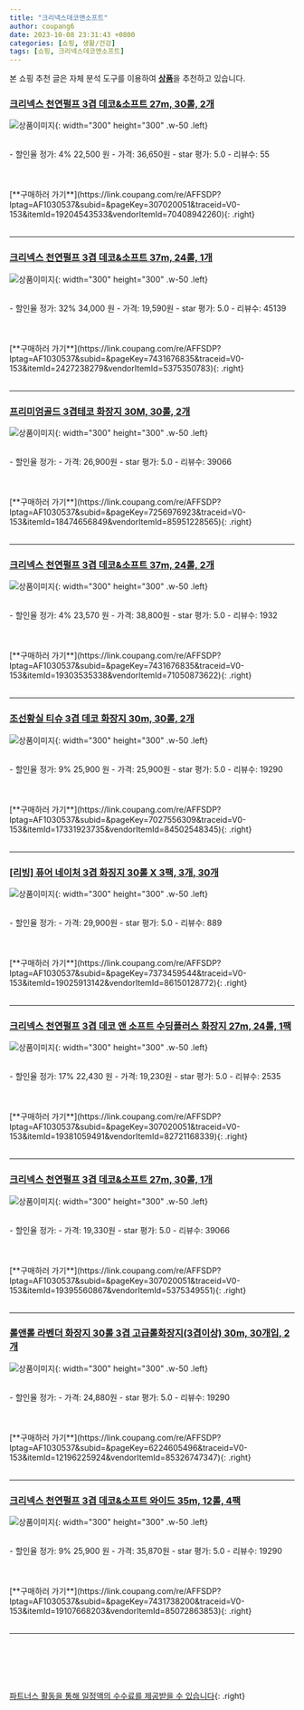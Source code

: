 ```yaml
---
title: "크리넥스데코앤소프트"
author: coupang6
date: 2023-10-08 23:31:43 +0800
categories: [쇼핑, 생활/건강]
tags: [쇼핑, 크리넥스데코앤소프트]
---
```


본 쇼핑 추천 글은 자체 분석 도구를 이용하여 [**상품**](https://link.coupang.com/a/bao1ui)을 추천하고 있습니다.

### [크리넥스 천연펄프 3겹 데코&소프트 27m, 30롤, 2개](https://link.coupang.com/re/AFFSDP?lptag=AF1030537&subid=&pageKey=307020051&traceid=V0-153&itemId=19204543533&vendorItemId=70408942260)

![상품이미지](https://thumbnail6.coupangcdn.com/thumbnails/remote/230x230ex/image/retail/images/2620142009406271-5c2ff86e-ea0d-4c71-99ad-76803820b22c.jpg){: width="300" height="300" .w-50 .left}


<br>
- 할인율 정가: 4%  22,500   원
- 가격: 36,650원
- star 평가: 5.0
- 리뷰수: 55
<br>
<br>
<br>
<br>
[**구매하러 가기**](https://link.coupang.com/re/AFFSDP?lptag=AF1030537&subid=&pageKey=307020051&traceid=V0-153&itemId=19204543533&vendorItemId=70408942260){: .right}
<br>
<br>

---

### [크리넥스 천연펄프 3겹 데코&소프트 37m, 24롤, 1개](https://link.coupang.com/re/AFFSDP?lptag=AF1030537&subid=&pageKey=7431676835&traceid=V0-153&itemId=2427238279&vendorItemId=5375350783)

![상품이미지](https://thumbnail8.coupangcdn.com/thumbnails/remote/230x230ex/image/retail/images/1182466877880968-a108a57f-d956-49db-8ca7-6101a8c2c5a8.png){: width="300" height="300" .w-50 .left}


<br>
- 할인율 정가: 32%  34,000   원
- 가격: 19,590원
- star 평가: 5.0
- 리뷰수: 45139
<br>
<br>
<br>
<br>
[**구매하러 가기**](https://link.coupang.com/re/AFFSDP?lptag=AF1030537&subid=&pageKey=7431676835&traceid=V0-153&itemId=2427238279&vendorItemId=5375350783){: .right}
<br>
<br>

---

### [프리미엄골드 3겹테코 화장지 30M, 30롤, 2개](https://link.coupang.com/re/AFFSDP?lptag=AF1030537&subid=&pageKey=7256976923&traceid=V0-153&itemId=18474656849&vendorItemId=85951228565)

![상품이미지](https://thumbnail8.coupangcdn.com/thumbnails/remote/230x230ex/image/vendor_inventory/4c82/e9945f13dcad48883c80f83bbbba376b482e2798706f91262b9cc6ad01cd.jpg){: width="300" height="300" .w-50 .left}


<br>
- 할인율 정가: 
- 가격: 26,900원
- star 평가: 5.0
- 리뷰수: 39066
<br>
<br>
<br>
<br>
[**구매하러 가기**](https://link.coupang.com/re/AFFSDP?lptag=AF1030537&subid=&pageKey=7256976923&traceid=V0-153&itemId=18474656849&vendorItemId=85951228565){: .right}
<br>
<br>

---

### [크리넥스 천연펄프 3겹 데코&소프트 37m, 24롤, 2개](https://link.coupang.com/re/AFFSDP?lptag=AF1030537&subid=&pageKey=7431676835&traceid=V0-153&itemId=19303535338&vendorItemId=71050873622)

![상품이미지](https://thumbnail9.coupangcdn.com/thumbnails/remote/230x230ex/image/retail/images/2620009790770744-5f4e5cbb-eb65-4331-9968-0c149658b641.jpg){: width="300" height="300" .w-50 .left}


<br>
- 할인율 정가: 4%  23,570   원
- 가격: 38,800원
- star 평가: 5.0
- 리뷰수: 1932
<br>
<br>
<br>
<br>
[**구매하러 가기**](https://link.coupang.com/re/AFFSDP?lptag=AF1030537&subid=&pageKey=7431676835&traceid=V0-153&itemId=19303535338&vendorItemId=71050873622){: .right}
<br>
<br>

---

### [조선황실 티슈 3겹 데코 화장지 30m, 30롤, 2개](https://link.coupang.com/re/AFFSDP?lptag=AF1030537&subid=&pageKey=7027556309&traceid=V0-153&itemId=17331923735&vendorItemId=84502548345)

![상품이미지](https://thumbnail6.coupangcdn.com/thumbnails/remote/230x230ex/image/vendor_inventory/bd78/ce11f58533cf05ad179c1c7bf60310c759281b1ef993b430ca8c59dd10ad.jpg){: width="300" height="300" .w-50 .left}


<br>
- 할인율 정가: 9%  25,900   원
- 가격: 25,900원
- star 평가: 5.0
- 리뷰수: 19290
<br>
<br>
<br>
<br>
[**구매하러 가기**](https://link.coupang.com/re/AFFSDP?lptag=AF1030537&subid=&pageKey=7027556309&traceid=V0-153&itemId=17331923735&vendorItemId=84502548345){: .right}
<br>
<br>

---

### [[리빙] 퓨어 네이처 3겹 화징지 30롤 X 3팩, 3개, 30개](https://link.coupang.com/re/AFFSDP?lptag=AF1030537&subid=&pageKey=7373459544&traceid=V0-153&itemId=19025913142&vendorItemId=86150128772)

![상품이미지](https://thumbnail10.coupangcdn.com/thumbnails/remote/230x230ex/image/vendor_inventory/4383/ab7452066336615d214084e445c4ea07f303826a8c0b202638ae357a78e0.jpg){: width="300" height="300" .w-50 .left}


<br>
- 할인율 정가: 
- 가격: 29,900원
- star 평가: 5.0
- 리뷰수: 889
<br>
<br>
<br>
<br>
[**구매하러 가기**](https://link.coupang.com/re/AFFSDP?lptag=AF1030537&subid=&pageKey=7373459544&traceid=V0-153&itemId=19025913142&vendorItemId=86150128772){: .right}
<br>
<br>

---

### [크리넥스 천연펄프 3겹 데코 앤 소프트 수딩플러스 화장지 27m, 24롤, 1팩](https://link.coupang.com/re/AFFSDP?lptag=AF1030537&subid=&pageKey=307020051&traceid=V0-153&itemId=19381059491&vendorItemId=82721168339)

![상품이미지](https://thumbnail9.coupangcdn.com/thumbnails/remote/230x230ex/image/retail/images/3307135565967460-85231c69-aeee-41a8-b4e7-61ff7c368f77.png){: width="300" height="300" .w-50 .left}


<br>
- 할인율 정가: 17%  22,430   원
- 가격: 19,230원
- star 평가: 5.0
- 리뷰수: 2535
<br>
<br>
<br>
<br>
[**구매하러 가기**](https://link.coupang.com/re/AFFSDP?lptag=AF1030537&subid=&pageKey=307020051&traceid=V0-153&itemId=19381059491&vendorItemId=82721168339){: .right}
<br>
<br>

---

### [크리넥스 천연펄프 3겹 데코&소프트 27m, 30롤, 1개](https://link.coupang.com/re/AFFSDP?lptag=AF1030537&subid=&pageKey=307020051&traceid=V0-153&itemId=19395560867&vendorItemId=5375349551)

![상품이미지](https://thumbnail8.coupangcdn.com/thumbnails/remote/230x230ex/image/retail/images/1182466964396929-603decc2-61b0-4899-a01e-29804acf8386.png){: width="300" height="300" .w-50 .left}


<br>
- 할인율 정가: 
- 가격: 19,330원
- star 평가: 5.0
- 리뷰수: 39066
<br>
<br>
<br>
<br>
[**구매하러 가기**](https://link.coupang.com/re/AFFSDP?lptag=AF1030537&subid=&pageKey=307020051&traceid=V0-153&itemId=19395560867&vendorItemId=5375349551){: .right}
<br>
<br>

---

### [롤앤롤 라벤더 화장지 30롤 3겹 고급롤화장지(3겹이상) 30m, 30개입, 2개](https://link.coupang.com/re/AFFSDP?lptag=AF1030537&subid=&pageKey=6224605496&traceid=V0-153&itemId=12196225924&vendorItemId=85326747347)

![상품이미지](https://thumbnail10.coupangcdn.com/thumbnails/remote/230x230ex/image/vendor_inventory/44ed/d5f89068e3efe2aa8297321d07c31863f40f3ed39bed8cd1da57536f2da3.jpg){: width="300" height="300" .w-50 .left}


<br>
- 할인율 정가: 
- 가격: 24,880원
- star 평가: 5.0
- 리뷰수: 19290
<br>
<br>
<br>
<br>
[**구매하러 가기**](https://link.coupang.com/re/AFFSDP?lptag=AF1030537&subid=&pageKey=6224605496&traceid=V0-153&itemId=12196225924&vendorItemId=85326747347){: .right}
<br>
<br>

---

### [크리넥스 천연펄프 3겹 데코&소프트 와이드 35m, 12롤, 4팩](https://link.coupang.com/re/AFFSDP?lptag=AF1030537&subid=&pageKey=7431738200&traceid=V0-153&itemId=19107668203&vendorItemId=85072863853)

![상품이미지](https://thumbnail9.coupangcdn.com/thumbnails/remote/230x230ex/image/retail/images/1186099368779585-cba3f383-ebb4-4faf-8682-aca0bcc295d8.jpg){: width="300" height="300" .w-50 .left}


<br>
- 할인율 정가: 9%  25,900   원
- 가격: 35,870원
- star 평가: 5.0
- 리뷰수: 19290
<br>
<br>
<br>
<br>
[**구매하러 가기**](https://link.coupang.com/re/AFFSDP?lptag=AF1030537&subid=&pageKey=7431738200&traceid=V0-153&itemId=19107668203&vendorItemId=85072863853){: .right}
<br>
<br>

---
<br><br><br><br><br> [파트너스 활동을 통해 일정액의 수수료를 제공받을 수 있습니다](https://link.coupang.com/a/bao1ui){: .right}